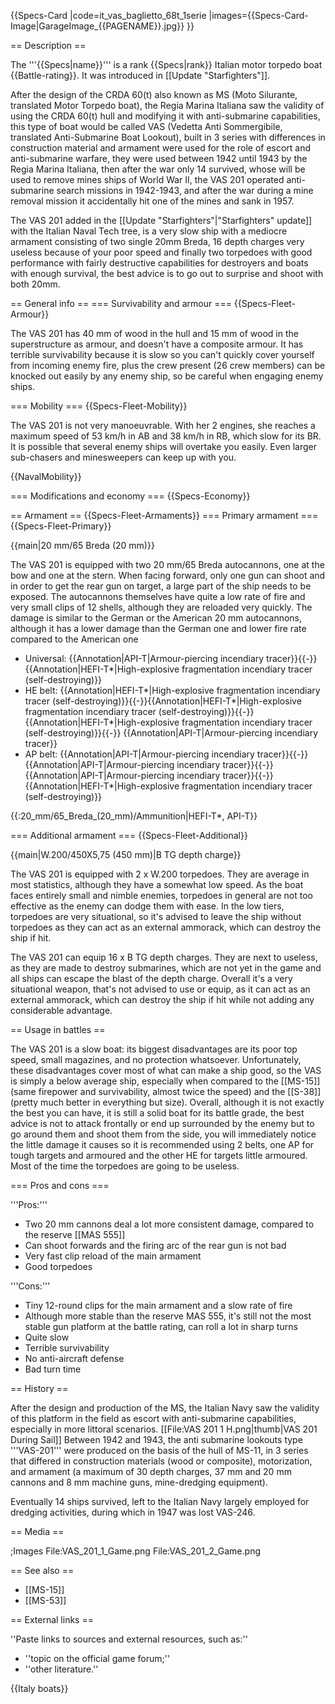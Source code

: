 {{Specs-Card
|code=it_vas_baglietto_68t_1serie
|images={{Specs-Card-Image|GarageImage_{{PAGENAME}}.jpg}}
}}

== Description ==
<!-- ''In the first part of the description, cover the history of the ship's creation and military application. In the second part, tell the reader about using this ship in the game. Add a screenshot: if a beginner player has a hard time remembering vehicles by name, a picture will help them identify the ship in question.'' -->
The '''{{Specs|name}}''' is a rank {{Specs|rank}} Italian motor torpedo boat {{Battle-rating}}. It was introduced in [[Update "Starfighters"]].

After the design of the CRDA 60(t) also known as MS (Moto Silurante, translated Motor Torpedo boat), the Regia Marina Italiana saw the validity of using the CRDA 60(t) hull and modifying it with anti-submarine capabilities, this type of boat would be called VAS (Vedetta Anti Sommergibile, translated Anti-Submarine Boat Lookout), built in 3 series with differences in construction material and armament were used for the role of escort and anti-submarine warfare, they were used between 1942 until 1943 by the Regia Marina Italiana, then after the war only 14 survived, whose will be used to remove mines ships of World War II, the VAS 201 operated anti-submarine search missions in 1942-1943, and after the war during a mine removal mission it accidentally hit one of the mines and sank in 1957.

The VAS 201 added in the [[Update "Starfighters"|"Starfighters" update]] with the Italian Naval Tech tree, is a very slow ship with a mediocre armament consisting of two single 20mm Breda, 16 depth charges very useless because of your poor speed and finally two torpedoes with good performance with fairly destructive capabilities for destroyers and boats with enough survival, the best advice is to go out to surprise and shoot with both 20mm.

== General info ==
=== Survivability and armour ===
{{Specs-Fleet-Armour}}
<!-- ''Talk about the vehicle's armour. Note the most well-defended and most vulnerable zones, e.g. the ammo magazine. Evaluate the composition of components and assemblies responsible for movement and manoeuvrability. Evaluate the survivability of the primary and secondary armaments separately. Don't forget to mention the size of the crew, which plays an important role in fleet mechanics. Save tips on preserving survivability for the "Usage in battles" section. If necessary, use a graphical template to show the most well-protected or most vulnerable points in the armour.'' -->
The VAS 201 has 40 mm of wood in the hull and 15 mm of wood in the superstructure as armour, and doesn't have a composite armour. It has terrible survivability because it is slow so you can't quickly cover yourself from incoming enemy fire, plus the crew present (26 crew members) can be knocked out easily by any enemy ship, so be careful when engaging enemy ships.

=== Mobility ===
{{Specs-Fleet-Mobility}}
<!-- ''Write about the ship's mobility. Evaluate its power and manoeuvrability, rudder rerouting speed, stopping speed at full tilt, with its maximum forward and reverse speed.'' -->
The VAS 201 is not very manoeuvrable. With her 2 engines, she reaches a maximum speed of 53 km/h in AB and 38 km/h in RB, which slow for its BR. It is possible that several enemy ships will overtake you easily. Even larger sub-chasers and minesweepers can keep up with you.

{{NavalMobility}}

=== Modifications and economy ===
{{Specs-Economy}}

== Armament ==
{{Specs-Fleet-Armaments}}
=== Primary armament ===
{{Specs-Fleet-Primary}}
<!-- ''Provide information about the characteristics of the primary armament. Evaluate their efficacy in battle based on their reload speed, ballistics and the capacity of their shells. Add a link to the main article about the weapon: <code><nowiki>{{main|Weapon name (calibre)}}</nowiki></code>. Broadly describe the ammunition available for the primary armament, and provide recommendations on how to use it and which ammunition to choose.'' -->
{{main|20 mm/65 Breda (20 mm)}}

The VAS 201 is equipped with two 20 mm/65 Breda autocannons, one at the bow and one at the stern. When facing forward, only one gun can shoot and in order to get the rear gun on target, a large part of the ship needs to be exposed. The autocannons themselves have quite a low rate of fire and very small clips of 12 shells, although they are reloaded very quickly. The damage is similar to the German or the American 20 mm autocannons, although it has a lower damage than the German one and lower fire rate compared to the American one

* Universal: {{Annotation|API-T|Armour-piercing incendiary tracer}}{{-}}{{Annotation|HEFI-T*|High-explosive fragmentation incendiary tracer (self-destroying)}}
* HE belt: {{Annotation|HEFI-T*|High-explosive fragmentation incendiary tracer (self-destroying)}}{{-}}{{Annotation|HEFI-T*|High-explosive fragmentation incendiary tracer (self-destroying)}}{{-}}{{Annotation|HEFI-T*|High-explosive fragmentation incendiary tracer (self-destroying)}}{{-}}  {{Annotation|API-T|Armour-piercing incendiary tracer}}
* AP belt: {{Annotation|API-T|Armour-piercing incendiary tracer}}{{-}}{{Annotation|API-T|Armour-piercing incendiary tracer}}{{-}}{{Annotation|API-T|Armour-piercing incendiary tracer}}{{-}}{{Annotation|HEFI-T*|High-explosive fragmentation incendiary tracer (self-destroying)}}

{{:20_mm/65_Breda_(20_mm)/Ammunition|HEFI-T*, API-T}}

=== Additional armament ===
{{Specs-Fleet-Additional}}
<!-- ''Describe the available additional armaments of the ship: depth charges, mines, torpedoes. Talk about their positions, available ammunition and launch features such as dead zones of torpedoes. If there is no additional armament, remove this section.'' -->
{{main|W.200/450X5,75 (450 mm)|B TG depth charge}}

The VAS 201 is equipped with 2 x W.200 torpedoes. They are average in most statistics, although they have a somewhat low speed. As the boat faces entirely small and nimble enemies, torpedoes in general are not too effective as the enemy can dodge them with ease. In the low tiers, torpedoes are very situational, so it's advised to leave the ship without torpedoes as they can act as an external ammorack, which can destroy the ship if hit.

The VAS 201 can equip 16 x B TG depth charges. They are next to useless, as they are made to destroy submarines, which are not yet in the game and all ships can escape the blast of the depth charge. Overall it's a very situational weapon, that's not advised to use or equip, as it can act as an external ammorack, which can destroy the ship if hit while not adding any considerable advantage.

== Usage in battles ==
<!-- ''Describe the technique of using this ship, the characteristics of her use in a team and tips on strategy. Abstain from writing an entire guide – don't try to provide a single point of view, but give the reader food for thought. Talk about the most dangerous opponents for this vehicle and provide recommendations on fighting them. If necessary, note the specifics of playing with this vehicle in various modes (AB, RB, SB).'' -->
The VAS 201 is a slow boat: its biggest disadvantages are its poor top speed, small magazines, and no protection whatsoever. Unfortunately, these disadvantages cover most of what can make a ship good, so the VAS is simply a below average ship, especially when compared to the [[MS-15]] (same firepower and survivability, almost twice the speed) and the [[S-38]] (pretty much better in everything but size). Overall, although it is not exactly the best you can have, it is still a solid boat for its battle grade, the best advice is not to attack frontally or end up surrounded by the enemy but to go around them and shoot them from the side, you will immediately notice the little damage it causes so it is recommended using 2 belts, one AP for tough targets and armoured and the other HE for targets little armoured. Most of the time the torpedoes are going to be useless.

=== Pros and cons ===
<!-- ''Summarise and briefly evaluate the vehicle in terms of its characteristics and combat effectiveness. Mark its pros and cons in the bulleted list. Try not to use more than 6 points for each of the characteristics. Avoid using categorical definitions such as "bad", "good" and the like - use substitutions with softer forms such as "inadequate" and "effective".'' -->

'''Pros:'''

* Two 20 mm cannons deal a lot more consistent damage, compared to the reserve [[MAS 555]]
* Can shoot forwards and the firing arc of the rear gun is not bad
* Very fast clip reload of the main armament
* Good torpedoes

'''Cons:'''

* Tiny 12-round clips for the main armament and a slow rate of fire
* Although more stable than the reserve MAS 555, it's still not the most stable gun platform at the battle rating, can roll a lot in sharp turns
* Quite slow
* Terrible survivability
* No anti-aircraft defense
* Bad turn time

== History ==
<!-- ''Describe the history of the creation and combat usage of the ship in more detail than in the introduction. If the historical reference turns out to be too long, take it to a separate article, taking a link to the article about the ship and adding a block "/History" (example: <nowiki>https://wiki.warthunder.com/(Ship-name)/History</nowiki>) and add a link to it here using the <code>main</code> template. Be sure to reference text and sources by using <code><nowiki><ref></ref></nowiki></code>, as well as adding them at the end of the article with <code><nowiki><references /></nowiki></code>. This section may also include the ship's dev blog entry (if applicable) and the in-game encyclopedia description (under <code><nowiki>=== In-game description ===</nowiki></code>, also if applicable).'' -->
After the design and production of the MS, the Italian Navy saw the validity of this platform in the field as escort with anti-submarine capabilities, especially in more littoral scenarios.
[[File:VAS 201 1 H.png|thumb|VAS 201 During Sail]]
Between 1942 and 1943, the anti submarine lookouts type '''VAS-201''' were produced on the basis of the hull of MS-11, in 3 series that differed in construction materials (wood or composite), motorization, and armament (a maximum of 30 depth charges, 37 mm  and 20 mm cannons and 8 mm machine guns, mine-dredging equipment).

Eventually 14 ships survived, left to the Italian Navy largely employed for dredging activities, during which in 1947 was lost VAS-246.

== Media ==
<!-- ''Excellent additions to the article would be video guides, screenshots from the game, and photos.'' -->

;Images
<gallery mode="packed-hover" heights="200">
File:VAS_201_1_Game.png
File:VAS_201_2_Game.png
</gallery>

== See also ==
<!-- ''Links to articles on the War Thunder Wiki that you think will be useful for the reader, for example:''
* ''reference to the series of the ship;''
* ''links to approximate analogues of other nations and research trees.'' -->

* [[MS-15]]
* [[MS-53]]

== External links ==
<!-- ''Paste links to sources and external resources, such as:''
* ''topic on the official game forum;''
* ''other literature.'' -->
''Paste links to sources and external resources, such as:''

* ''topic on the official game forum;''
* ''other literature.''

{{Italy boats}}